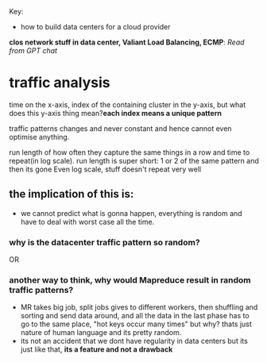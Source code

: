 Key:
- how to build data centers for a cloud provider

**clos network stuff in data center, Valiant Load Balancing, ECMP**: *Read from GPT chat*


# traffic analysis

time on the x-axis, index of the containing cluster in the y-axis, but what does this y-axis thing mean?**each index means a unique pattern**

traffic patterns changes and never constant and hence cannot even optimise anything.

run length of how often they capture the same things in a row and time to repeat(in log scale).
run length is super short: 1 or 2 of the same pattern and then its gone
Even log scale, stuff doesn't repeat very well

## the implication of this is:
- we cannot predict what is gonna happen, everything is random and have to deal with worst case all the time.

### why is the datacenter traffic pattern so random?
OR 
### another way to think, why would Mapreduce  result in random traffic patterns?
-  MR takes big job, split jobs gives to different workers, then shuffling and sorting and send data around, and all the data in the last phase has to go to the same place, "hot keys occur many times" but why? thats just nature of human language and its pretty random.
- its not an accident that we dont have regularity in data centers but its just like that, **its a feature and not a drawback**